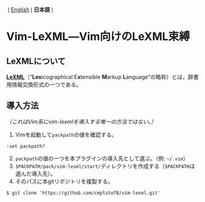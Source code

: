 ❲[English](README.md, "Read this document in English.")❘**日本語**❳

# Vim-LeXML―Vim向けのLeXML束縛
## LeXMLについて
[**LeXML**](http://www.d-assist.com/lexml.html)（“**Lex**icographical E**x**tensible **M**arkup **L**anguage”の略称）とは，辞書用情報交換形式の一つである。

## 導入方法
*（これはVim系にvim-lexmlを導入する唯一の方法ではない。）*

1. Vimを起動して`packpath`の値を確認する。
```vim
:set packpath?
```
2. `packpath`の値の一つを本プラグインの導入先として選ぶ。（例: `~/.vim`）
3. `$PACKPATH/pack/vim-lexml/start/`ディレクトリを作成する（`$PACKPATH`は選んだ導入先）。
4. そのパスに本gitリポジトリを複製する。
```console
$ git clone 'https://github.com/cmplstofB/vim-lexml.git'
```
